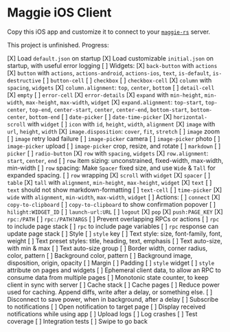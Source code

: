 #  Maggie iOS Client
Copy this iOS app and customize it to connect to your
[`maggie-rs`](https://github.com/mleonhard/maggie-rs) server.

This project is unfinished.  Progress:

[X] Load `default.json` on startup
[X] Load customizable `initial.json` on startup, with useful error logging
[ ] Widgets:
    [X] `back-button` with `actions`
    [X] `button` with `actions`, `actions-android`, `actions-ios`, `text`, `is-default`, `is-destructive`
    [ ] `button-cell`
    [ ] `checkbox`
    [ ] `checkbox-cell`
    [X] `column` with `spacing`, `widgets`
    [X] `column.alignment`: `top`, `center`, `bottom`
    [ ] `detail-cell`
    [X] `empty`
    [ ] `error-cell`
    [X] `error-details`
    [X] `expand` with `min-height`, `min-width`, `max-height`, `max-width`, `widget`
    [X] `expand.alignment`: `top-start`, `top-center`, `top-end`, `center-start`, `center`, `center-end`, `bottom-start`, `bottom-center`, `bottom-end`
    [ ] `date-picker`
    [ ] `date-time-picker`
    [X] `horizontal-scroll` with `widget`
    [ ] `icon` with `id`, `height`, `width`, `alignment`
    [X] `image` with `url`, `height`, `width`
    [X] `image.disposition`: `cover`, `fit`, `stretch`
    [ ] `image` zoom
    [ ] `image` retry load failure
    [ ] `image-picker` camera
    [ ] `image-picker` photo
    [ ] `image-picker` upload
    [ ] `image-picker` crop, resize, and rotate
    [ ] `markdown`
    [ ] `picker`
    [ ] `radio-button`
    [X] `row` with `spacing`, `widgets`
    [X] `row.alignment`: `start`, `center`, `end`
    [ ] `row` item sizing: unconstrained, fixed-width, max-width, min-width
    [ ] `row` spacing: Make `Spacer` fixed size, and use `Wide` & `Tall` for expanded spacing.
    [ ] `row` wrapping
    [X] `scroll` with `widget`
    [X] `spacer`
    [ ] `table`
    [X] `tall` with `alignment`, `min-height`, `max-height`, `widget`
    [X] `text`
    [ ] `text` should not show markdown-formatting
    [ ] `text-cell`
    [ ] `time-picker`
    [X] `wide` with `alignment`, `min-width`, `max-width`, `widget`
[ ] Actions:
    [ ] `connect`
    [X] `copy-to-clipboard`
    [ ] `copy-to-clipboard` to show confirmation popover
    [ ] `hilight:WIDGET_ID`
    [ ] `launch-url:URL`
    [ ] `logout`
    [X] `pop`
    [X] `push:PAGE_KEY`
    [X] `rpc:/PATH`
    [ ] `rpc:/PATH?ARGS`
    [ ] Prevent overlapping RPCs or actions
    [ ] `rpc` to include page stack
    [ ] `rpc` to include page variables
    [ ] `rpc` response can update page stack
[ ] Style
    [ ] `style` key
    [ ] Text style: size, font-family, font, weight
    [ ] Text preset styles: title, heading, text, emphasis
    [ ] Text auto-size, with min & max
    [ ] Text auto-size group
    [ ] Border width, corner radius, color, pattern
    [ ] Background color, pattern
    [ ] Background image, disposition, origin, opacity
    [ ] Margin
    [ ] Padding
    [ ] `style` widget
    [ ] `style` attribute on pages and widgets
[ ] Ephemeral client data, to allow an RPC to consume data from multiple pages
[ ] Monotonic state counter, to keep client in sync with server
[ ] Cache stack
[ ] Cache pages
[ ] Reduce power used for caching.  Append diffs, write after a delay, or something else.
[ ] Disconnect to save power, when in background, after a delay
[ ] Subscribe to notifications
[ ] Open notification to target page
[ ] Display received notifications while using app
[ ] Upload logs
[ ] Log crashes
[ ] Test coverage
[ ] Integration tests
[ ] Swipe to go back
